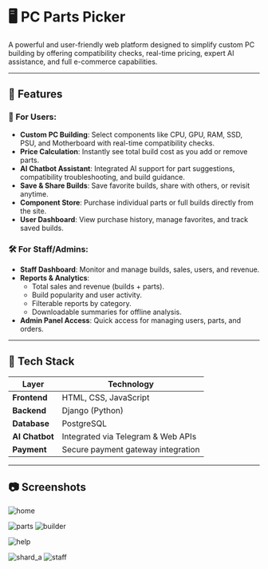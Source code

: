 # 🖥️ PC Parts Picker

A powerful and user-friendly web platform designed to simplify custom PC building by offering compatibility checks, real-time pricing, expert AI assistance, and full e-commerce capabilities.

---

## 🚀 Features

### 🔧 For Users:
- **Custom PC Building**: Select components like CPU, GPU, RAM, SSD, PSU, and Motherboard with real-time compatibility checks.
- **Price Calculation**: Instantly see total build cost as you add or remove parts.
- **AI Chatbot Assistant**: Integrated AI support for part suggestions, compatibility troubleshooting, and build guidance.
- **Save & Share Builds**: Save favorite builds, share with others, or revisit anytime.
- **Component Store**: Purchase individual parts or full builds directly from the site.
- **User Dashboard**: View purchase history, manage favorites, and track saved builds.

### 🛠️ For Staff/Admins:
- **Staff Dashboard**: Monitor and manage builds, sales, users, and revenue.
- **Reports & Analytics**:
  - Total sales and revenue (builds + parts).
  - Build popularity and user activity.
  - Filterable reports by category.
  - Downloadable summaries for offline analysis.
- **Admin Panel Access**: Quick access for managing users, parts, and orders.

---

## 🧰 Tech Stack

| Layer        | Technology                        |
|--------------|------------------------------------|
| **Frontend** | HTML, CSS, JavaScript              |
| **Backend**  | Django (Python)                    |
| **Database** | PostgreSQL                         |
| **AI Chatbot** | Integrated via Telegram & Web APIs |
| **Payment**  | Secure payment gateway integration |

---

## 📷 Screenshots

![home](https://github.com/user-attachments/assets/9ffa7381-3e6b-40a8-b0cc-d89f342ca589)

![parts](https://github.com/user-attachments/assets/0f8b6ab1-cf09-4609-8c31-0e9d86933781)
![builder](https://github.com/user-attachments/assets/ed910d8d-22f5-4e12-b2f3-3e63f2f30843)

![help](https://github.com/user-attachments/assets/0636458f-406b-44e7-8ef1-8ab9b0fc98f7)

![shard_a](https://github.com/user-attachments/assets/a020b4c1-74fd-4d2b-bdc1-52f68b42f55a)
![staff](https://github.com/user-attachments/assets/4023a7e2-125d-4ca4-abef-0fb529db1bf1)
